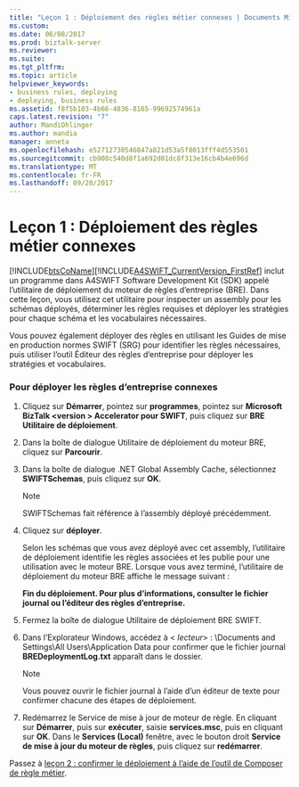 ```yaml
---
title: "Leçon 1 : Déploiement des règles métier connexes | Documents Microsoft"
ms.custom: 
ms.date: 06/08/2017
ms.prod: biztalk-server
ms.reviewer: 
ms.suite: 
ms.tgt_pltfrm: 
ms.topic: article
helpviewer_keywords:
- business rules, deploying
- deploying, business rules
ms.assetid: f8f5b103-4b66-4836-8165-99692574961a
caps.latest.revision: "7"
author: MandiOhlinger
ms.author: mandia
manager: anneta
ms.openlocfilehash: e52712730546847a821d53a5f8013fff4d553501
ms.sourcegitcommit: cb908c540d8f1a692d01dc8f313e16cb4b4e696d
ms.translationtype: MT
ms.contentlocale: fr-FR
ms.lasthandoff: 09/20/2017
---
```

# <a name="lesson-1-deploying-the-related-business-rules"></a>Leçon 1 : Déploiement des règles métier connexes
[!INCLUDE[btsCoName](../../includes/btsconame-md.md)][!INCLUDE[A4SWIFT_CurrentVersion_FirstRef](../../includes/a4swift-currentversion-firstref-md.md)] inclut un programme dans A4SWIFT Software Development Kit (SDK) appelé l’utilitaire de déploiement du moteur de règles d’entreprise (BRE). Dans cette leçon, vous utilisez cet utilitaire pour inspecter un assembly pour les schémas déployés, déterminer les règles requises et déployer les stratégies pour chaque schéma et les vocabulaires nécessaires.  
  
 Vous pouvez également déployer des règles en utilisant les Guides de mise en production normes SWIFT (SRG) pour identifier les règles nécessaires, puis utiliser l’outil Éditeur des règles d’entreprise pour déployer les stratégies et vocabulaires.  
  
### <a name="to-deploy-the-related-business-rules"></a>Pour déployer les règles d’entreprise connexes  
  
1.  Cliquez sur **Démarrer**, pointez sur **programmes**, pointez sur **Microsoft BizTalk \<version > Accelerator pour SWIFT**, puis cliquez sur **BRE Utilitaire de déploiement**.  
  
2.  Dans la boîte de dialogue Utilitaire de déploiement du moteur BRE, cliquez sur **Parcourir**.  
  
3.  Dans la boîte de dialogue .NET Global Assembly Cache, sélectionnez **SWIFTSchemas**, puis cliquez sur **OK**.  
  
    > [!NOTE]
    >  SWIFTSchemas fait référence à l’assembly déployé précédemment.  
  
4.  Cliquez sur **déployer**.  
  
     Selon les schémas que vous avez déployé avec cet assembly, l’utilitaire de déploiement identifie les règles associées et les publie pour une utilisation avec le moteur BRE. Lorsque vous avez terminé, l’utilitaire de déploiement du moteur BRE affiche le message suivant :  
  
     **Fin du déploiement. Pour plus d’informations, consulter le fichier journal ou l’éditeur des règles d’entreprise.**  
  
5.  Fermez la boîte de dialogue Utilitaire de déploiement BRE SWIFT.  
  
6.  Dans l’Explorateur Windows, accédez à \< *lecteur*> : \Documents and Settings\All Users\Application Data pour confirmer que le fichier journal **BREDeploymentLog.txt** apparaît dans le dossier.  
  
    > [!NOTE]
    >  Vous pouvez ouvrir le fichier journal à l’aide d’un éditeur de texte pour confirmer chacune des étapes de déploiement.  
  
7.  Redémarrez le Service de mise à jour de moteur de règle. En cliquant sur **Démarrer**, puis sur **exécuter**, saisie **services.msc**, puis en cliquant sur **OK**. Dans le **Services (Local)** fenêtre, avec le bouton droit **Service de mise à jour du moteur de règles**, puis cliquez sur **redémarrer**.  
  
 Passez à [leçon 2 : confirmer le déploiement à l’aide de l’outil de Composer de règle métier](../../adapters-and-accelerators/accelerator-swift/lesson-2-confirming-the-deployment-using-the-business-rule-composer-tool.md).